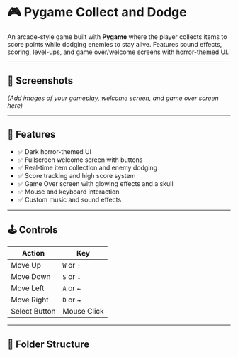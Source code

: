 # 🎮 Pygame Collect and Dodge

An arcade-style game built with **Pygame** where the player collects items to score points while dodging enemies to stay alive. Features sound effects, scoring, level-ups, and game over/welcome screens with horror-themed UI.

---

## 📸 Screenshots
*(Add images of your gameplay, welcome screen, and game over screen here)*

---

## 🚀 Features

- ✅ Dark horror-themed UI
- ✅ Fullscreen welcome screen with buttons
- ✅ Real-time item collection and enemy dodging
- ✅ Score tracking and high score system
- ✅ Game Over screen with glowing effects and a skull
- ✅ Mouse and keyboard interaction
- ✅ Custom music and sound effects

---

## 🕹️ Controls

| Action        | Key             |
|---------------|------------------|
| Move Up       | `W` or `↑`       |
| Move Down     | `S` or `↓`       |
| Move Left     | `A` or `←`       |
| Move Right    | `D` or `→`       |
| Select Button | Mouse Click      |

---

## 📂 Folder Structure

